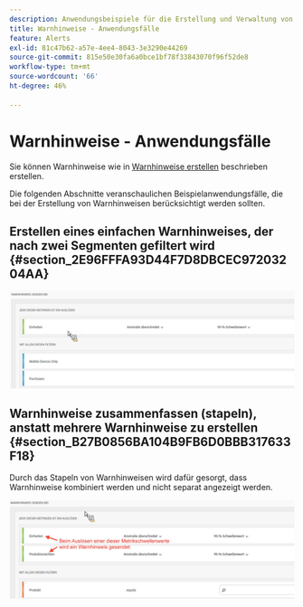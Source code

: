 ```yaml
---
description: Anwendungsbeispiele für die Erstellung und Verwaltung von Warnhinweisen.
title: Warnhinweise - Anwendungsfälle
feature: Alerts
exl-id: 81c47b62-a57e-4ee4-8043-3e3290e44269
source-git-commit: 815e50e30fa6a0bce1bf78f33843070f96f52de8
workflow-type: tm+mt
source-wordcount: '66'
ht-degree: 46%

---
```


# Warnhinweise - Anwendungsfälle

Sie können Warnhinweise wie in [Warnhinweise erstellen](/help/components/c-alerts/alert-builder.md) beschrieben erstellen.

Die folgenden Abschnitte veranschaulichen Beispielanwendungsfälle, die bei der Erstellung von Warnhinweisen berücksichtigt werden sollten.

## Erstellen eines einfachen Warnhinweises, der nach zwei Segmenten gefiltert wird {#section_2E96FFFA93D44F7D8DBCEC97203204AA}

<!-- 

Update screenshots for better readability.

 -->

![](assets/alerts_example1.png)



## Warnhinweise zusammenfassen (stapeln), anstatt mehrere Warnhinweise zu erstellen {#section_B27B0856BA104B9FB6D0BBB317633F18}

Durch das Stapeln von Warnhinweisen wird dafür gesorgt, dass Warnhinweise kombiniert werden und nicht separat angezeigt werden.

![](assets/alerts_example2.png)

